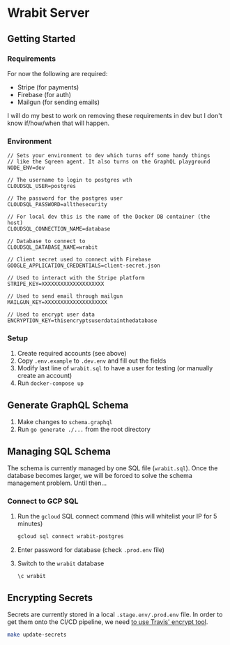 # Wrabit Server

## Getting Started

### Requirements

For now the following are required:

- Stripe (for payments)
- Firebase (for auth)
- Mailgun (for sending emails)

I will do my best to work on removing these requirements in dev but I don't know if/how/when that will happen.

### Environment

```env
// Sets your environment to dev which turns off some handy things
// like the Sqreen agent. It also turns on the GraphQL playground
NODE_ENV=dev

// The username to login to postgres wth
CLOUDSQL_USER=postgres

// The password for the postgres user
CLOUDSQL_PASSWORD=allthesecurity

// For local dev this is the name of the Docker DB container (the host)
CLOUDSQL_CONNECTION_NAME=database

// Database to connect to
CLOUDSQL_DATABASE_NAME=wrabit

// Client secret used to connect with Firebase
GOOGLE_APPLICATION_CREDENTIALS=client-secret.json

// Used to interact with the Stripe platform
STRIPE_KEY=XXXXXXXXXXXXXXXXXXXX

// Used to send email through mailgun
MAILGUN_KEY=XXXXXXXXXXXXXXXXXXXX

// Used to encrypt user data
ENCRYPTION_KEY=thisencryptsuserdatainthedatabase
```

### Setup

1. Create required accounts (see above)
2. Copy `.env.example` to `.dev.env` and fill out the fields
3. Modify last line of `wrabit.sql` to have a user for testing (or manually create an account)
4. Run `docker-compose up`

## Generate GraphQL Schema

1. Make changes to `schema.graphql`
2. Run `go generate ./...` from the root directory

## Managing SQL Schema

The schema is currently managed by one SQL file (`wrabit.sql`). Once the database becomes larger, we will be forced to solve the schema management problem. Until then...

### Connect to GCP SQL

1. Run the `gcloud` SQL connect command (this will whitelist your IP for 5 minutes)

    ```bash
    gcloud sql connect wrabit-postgres
    ```

2. Enter password for database (check `.prod.env` file)

3. Switch to the `wrabit` database

    ```psql
    \c wrabit
    ```

## Encrypting Secrets

Secrets are currently stored in a local `.stage.env/.prod.env` file. In order to get them onto the CI/CD pipeline, we need [to use Travis' encrypt tool](https://docs.travis-ci.com/user/encryption-keys/).

```bash
make update-secrets
```
